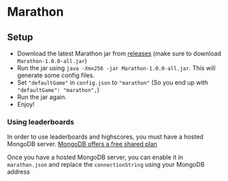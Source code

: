 # Marathon

## Setup
- Download the latest Marathon jar from [releases](https://github.com/EmortalMC/Marathon/releases/tag/latest) (make sure to download `Marathon-1.0.0-all.jar`)
- Run the jar using `java -Xmx256 -jar Marathon-1.0.0-all.jar`. This will generate some config files.
- Set `"defaultGame"` in `config.json` to `"marathon"` (So you end up with `"defaultGame": "marathon",`)
- Run the jar again.
- Enjoy!

### Using leaderboards
In order to use leaderboards and highscores, you must have a hosted MongoDB server. [MongoDB offers a free shared plan](https://www.mongodb.com/pricing)

Once you have a hosted MongoDB server, you can enable it in `marathon.json` and replace the `connectionString` using your MongoDB address